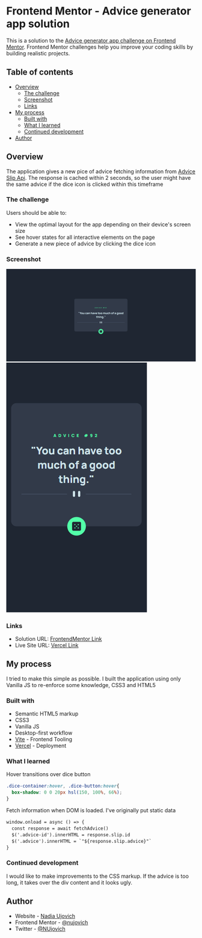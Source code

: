 # Frontend Mentor - Advice generator app solution

This is a solution to the [Advice generator app challenge on Frontend Mentor](https://www.frontendmentor.io/challenges/advice-generator-app-QdUG-13db). Frontend Mentor challenges help you improve your coding skills by building realistic projects.

## Table of contents

- [Overview](#overview)
  - [The challenge](#the-challenge)
  - [Screenshot](#screenshot)
  - [Links](#links)
- [My process](#my-process)
  - [Built with](#built-with)
  - [What I learned](#what-i-learned)
  - [Continued development](#continued-development)
- [Author](#author)

## Overview

The application gives a new pice of advice fetching information from [Advice Slip Api](https://api.adviceslip.com/). The response is cached within 2 seconds, so the user might have the same advice if the dice icon is clicked within this timeframe

### The challenge

Users should be able to:

- View the optimal layout for the app depending on their device's screen size
- See hover states for all interactive elements on the page
- Generate a new piece of advice by clicking the dice icon

### Screenshot

![Desktop View](./desktop-view.PNG)
![Mobile View](./mobile-view.PNG)

### Links

- Solution URL: [FrontendMentor Link](https://www.frontendmentor.io/solutions/advice-generator-app-solution-hSTxbOwH66)
- Live Site URL: [Vercel Link](https://advice-generator-app-ebon.vercel.app/)

## My process

I tried to make this simple as possible. I built the application using only Vanilla JS to re-enforce some knowledge, CSS3 and HTML5

### Built with

- Semantic HTML5 markup
- CSS3
- Vanilla JS
- Desktop-first workflow
- [Vite](https://vitejs.dev/) - Frontend Tooling
- [Vercel](https://vercel.com/) - Deployment

### What I learned

Hover transitions over dice button

```css
.dice-container:hover, .dice-button:hover{
  box-shadow: 0 0 20px hsl(150, 100%, 66%);
}
```

Fetch information when DOM is loaded. I've originally put static data

```html
window.onload = async () => {
  const response = await fetchAdvice()
  $('.advice-id').innerHTML = response.slip.id
  $('.advice').innerHTML = `"${response.slip.advice}"`
}
```

### Continued development

I would like to make improvements to the CSS markup. If the advice is too long, it takes over the div content and it looks ugly.

## Author

- Website - [Nadia Ujovich](https://nujovich.github.io/portfolio/)
- Frontend Mentor - [@nujovich](https://www.frontendmentor.io/profile/nujovich)
- Twitter - [@NUjovich](https://www.twitter.com/NUjovich)
